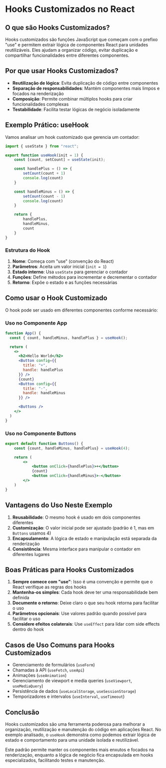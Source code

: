 # Hooks Customizados no React

## O que são Hooks Customizados?

Hooks customizados são funções JavaScript que começam com o prefixo "use" e permitem extrair lógica de componentes React para unidades reutilizáveis. Eles ajudam a organizar código, evitar duplicação e compartilhar funcionalidades entre diferentes componentes.

## Por que usar Hooks Customizados?

- **Reutilização de lógica**: Evita duplicação de código entre componentes
- **Separação de responsabilidades**: Mantém componentes mais limpos e focados na renderização
- **Composição**: Permite combinar múltiplos hooks para criar funcionalidades complexas
- **Testabilidade**: Facilita testar lógicas de negócio isoladamente

## Exemplo Prático: useHook

Vamos analisar um hook customizado que gerencia um contador:

```typescript
import { useState } from "react";

export function useHook(init = 1) {
    const [count, setCount] = useState(init);

    const handlePlus = () => {
        setCount(count + 1)
        console.log(count)
    }

    const handleMinus = () => {
        setCount(count - 1)
        console.log(count)
    }

    return {
        handlePlus,
        handleMinus,
        count
    }
}
```

### Estrutura do Hook

1. **Nome**: Começa com "use" (convenção do React)
2. **Parâmetros**: Aceita um valor inicial (`init = 1`)
3. **Estado interno**: Usa `useState` para gerenciar o contador
4. **Funções**: Define métodos para incrementar e decrementar o contador
5. **Retorno**: Expõe o estado e as funções necessárias

## Como usar o Hook Customizado

O hook pode ser usado em diferentes componentes conforme necessário:

### Uso no Componente App

```jsx
function App() {
  const { count, handleMinus, handlePlus } = useHook();

  return (
    <>
      <h2>Hello World</h2>
      <Button config={{
        title: "+",
        handle: handlePlus
      }} />
      {count}
      <Button config={{
        title: "-",
        handle: handleMinus
      }} />

      <Buttons />
    </>
  )
}
```

### Uso no Componente Buttons

```jsx
export default function Buttons() {
    const {count, handleMinus, handlePlus} = useHook(4);

    return (
        <>
            <button onClick={handlePlus}>+</button>
            {count}
            <button onClick={handleMinus}>-</button>
        </>
    )
}
```

## Vantagens do Uso Neste Exemplo

1. **Reusabilidade**: O mesmo hook é usado em dois componentes diferentes
2. **Customização**: O valor inicial pode ser ajustado (padrão é 1, mas em `Buttons` usamos 4)
3. **Encapsulamento**: A lógica de estado e manipulação está separada da renderização
4. **Consistência**: Mesma interface para manipular o contador em diferentes lugares

## Boas Práticas para Hooks Customizados

1. **Sempre comece com "use"**: Isso é uma convenção e permite que o React verifique as regras dos hooks
2. **Mantenha-os simples**: Cada hook deve ter uma responsabilidade bem definida
3. **Documente o retorno**: Deixe claro o que seu hook retorna para facilitar o uso
4. **Parâmetros opcionais**: Use valores padrão quando possível para facilitar o uso
5. **Considere efeitos colaterais**: Use `useEffect` para lidar com side effects dentro do hook

## Casos de Uso Comuns para Hooks Customizados

- Gerenciamento de formulários (`useForm`)
- Chamadas à API (`useFetch`, `useApi`)
- Animações (`useAnimation`)
- Gerenciamento de viewport e media queries (`useViewport`, `useMediaQuery`)
- Persistência de dados (`useLocalStorage`, `useSessionStorage`)
- Temporizadores e intervalos (`useInterval`, `useTimeout`)

## Conclusão

Hooks customizados são uma ferramenta poderosa para melhorar a organização, reutilização e manutenção do código em aplicações React. No exemplo analisado, o `useHook` demonstra como podemos extrair lógica de estado e comportamento para uma unidade isolada e reutilizável.

Este padrão permite manter os componentes mais enxutos e focados na renderização, enquanto a lógica de negócio fica encapsulada em hooks especializados, facilitando testes e manutenção.